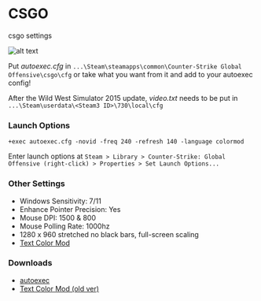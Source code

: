 # CSGO
csgo settings

![alt text](https://images.ctfassets.net/r5o0jpcspr8j/1vMgLJb9Law5wjufzSy3Df/58893d6ed1215253a418d135ceefb3a3/blogbanner_csgo.jpeg?w=1000&q=90&fit=fill)

Put *autoexec.cfg* in `...\Steam\steamapps\common\Counter-Strike Global Offensive\csgo\cfg` or take what you want from it and add to your autoexec config! 

After the Wild West Simulator 2015 update, *video.txt* needs to be put in `...\Steam\userdata\<Steam3 ID>\730\local\cfg`

### Launch Options

	+exec autoexec.cfg -novid -freq 240 -refresh 140 -language colormod

Enter launch options at `Steam > Library > Counter-Strike: Global Offensive (right-click) > Properties > Set Launch Options...`

### Other Settings
+ Windows Sensitivity: 7/11  
+ Enhance Pointer Precision: Yes  
+ Mouse DPI: 1500 & 800  
+ Mouse Polling Rate: 1000hz
+ 1280 x 960 stretched no black bars, full-screen scaling  
+ [Text Color Mod](https://gamebanana.com/mods/38438)


### Downloads

+ [autoexec](https://github.com/jojihatzz/CSGO/blob/main/autoexec.cfg)
+ [Text Color Mod (old ver)](https://gamebanana.com/mods/38438)
